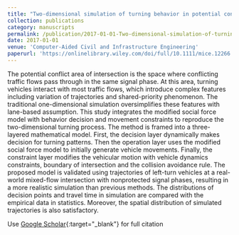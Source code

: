 ```yaml
---
title: "Two-dimensional simulation of turning behavior in potential conflict area of mixed-flow intersections"
collection: publications
category: manuscripts
permalink: /publication/2017-01-01-Two-dimensional-simulation-of-turning-behavior-in-potential-conflict-area-of-mixed-flow-intersections
date: 2017-01-01
venue: 'Computer-Aided Civil and Infrastructure Engineering'
paperurl: 'https://onlinelibrary.wiley.com/doi/full/10.1111/mice.12266'
---
```


The potential conflict area of intersection is the space where conflicting traffic flows pass through in the same signal phase. At this area, turning vehicles interact with most traffic flows, which introduce complex features including variation of trajectories and shared-priority phenomenon. The traditional one-dimensional simulation oversimplifies these features with lane-based assumption. This study integrates the modified social force model with behavior decision and movement constraints to reproduce the two-dimensional turning process. The method is framed into a three-layered mathematical model. First, the decision layer dynamically makes decision for turning patterns. Then the operation layer uses the modified social force model to initially generate vehicle movements. Finally, the constraint layer modifies the vehicular motion with vehicle dynamics constraints, boundary of intersection and the collision avoidance rule. The proposed model is validated using trajectories of left-turn vehicles at a real-world mixed-flow intersection with nonprotected signal phases, resulting in a more realistic simulation than previous methods. The distributions of decision points and travel time in simulation are compared with the empirical data in statistics. Moreover, the spatial distribution of simulated trajectories is also satisfactory.

Use [Google Scholar](https://scholar.google.com/scholar?q=Two+dimensional+simulation+of+turning+behavior+in+potential+conflict+area+of+mixed+flow+intersections){:target="_blank"} for full citation